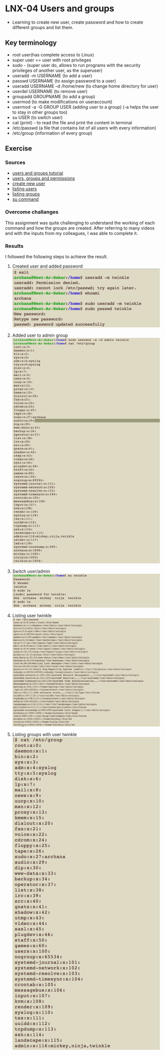 # LNX-04 Users and groups
- Learning to create new user, create password and how to create different groups and list them.

## Key terminology
- root user(has complete access to Linux)
- super user == user with root privileges
- sudo - (super user do, allows to run programs with the security privileges of another user, as the superuser)
- useradd -m USERNAME (to add a user)
- passwd USERNAME (to assign password to a user)
- useradd USERNAME –d /home/new (to change home directory for user)
- userdel USERNAME (to remove user)
- groupadd GROUPNAME (to add a group)
- usermod (to make modifications on useraccount)
- usermod -a -G GROUP USER (adding user to a group) (-a helps the user to stay in other groups too)
- su USER (to switch user)
- cat (print) - to read the file and print the content in terminal
- /etc/passwd (a file that contains list of all users with every information)
- /etc/group (information of every group) 


## Exercise

### Sources
- [users and groups tutorial](https://www.youtube.com/watch?v=mofySWmEuL4)
- [users, groups and permissions](https://medium.com/codex/users-groups-and-permissions-in-linux-93895ae57d93)
- [create new user](https://www.w3cschoool.com/linux-create-user)
- [listing users](https://linuxize.com/post/how-to-list-users-in-linux/)
- [listing groups](https://linuxhint.com/list-all-groups-linux/)
- [su command](https://linuxize.com/post/su-command-in-linux/)

### Overcome challanges
This assignment was quite challenging to understand the working of each command and how the groups are created. After referring to many videos and with the inputs from my colleagues, I was able to complete it.

### Results

I followed the following steps to achieve the result.

1. Created user and added password
![LNX-04-01](../../../00_includes/DAY3_LINUX/LNX-04/LNX-04-01.png)

2. Added user to admin group
![LNX-04-02](../../../00_includes/DAY3_LINUX/LNX-04/LNX-04-02.png)

3. Switch user/admin
![LNX-04-03](../../../00_includes/DAY3_LINUX/LNX-04/LNX-04-03.png)

4. Listing user twinkle
![LNX-04-04](../../../00_includes/DAY3_LINUX/LNX-04/LNX-04-04.png)

5. Listing groups with user twinkle
![LNX-04-05](../../../00_includes/DAY3_LINUX/LNX-04/LNX-04-05.png)





